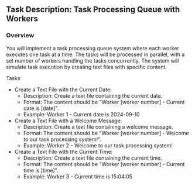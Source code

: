 ## Task Description: Task Processing Queue with Workers

### Overview

You will implement a task processing queue system where each worker executes one task at a time. The tasks will be processed in parallel, with a set number of workers handling the tasks concurrently. The system will simulate task execution by creating text files with specific content.

Tasks

- Create a Text File with the Current Date:
  - Description: Create a text file containing the current date.
  - Format: The content should be "Worker [worker number] - Current date is [date]".
  - Example: Worker 1 - Current date is 2024-09-10
- Create a Text File with a Welcome Message:
  - Description: Create a text file containing a welcome message.
  - Format: The content should be "Worker [worker number] - Welcome to our task processing system!".
  - Example: Worker 2 - Welcome to our task processing system!
- Create a Text File with the Current Time:
  - Description: Create a text file containing the current time.
  - Format: The content should be "Worker [worker number] - Current time is [time]".
  - Example: Worker 3 - Current time is 15:04:05
